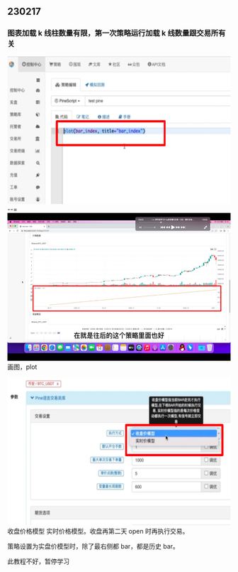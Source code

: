 ## 230217

### 图表加载 k 线柱数量有限，第一次策略运行加载 k 线数量跟交易所有关

<img src='./img/2023-02-17-17-57-30.png' height=333px></img>  
--=  
<img src='./img/2023-02-17-17-58-04.png' height=333px></img>  
画图，plot

<img src='./img/2023-02-17-18-05-43.png' height=333px></img>  
收盘价格模型 实时价格模型。收盘再第二天 open 时再执行交易。

策略设置为实盘价模型时，除了最右侧都 bar，都是历史 bar。

此教程不好，暂停学习
